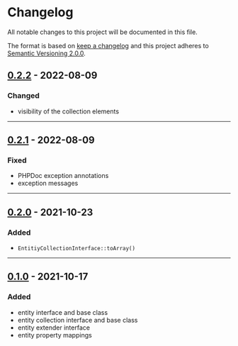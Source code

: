 # Changelog

All notable changes to this project will be documented in this file.

The format is based on [keep a changelog][xtlink-keep-a-changelog]
and this project adheres to [Semantic Versioning 2.0.0][xtlink-semantic-versioning].

## [0.2.2] - 2022-08-09

### Changed

* visibility of the collection elements

[0.2.2]: https://github.com/codekandis/entities/compare/0.2.1..0.2.2

---
## [0.2.1] - 2022-08-09

### Fixed

* PHPDoc exception annotations
* exception messages

[0.2.1]: https://github.com/codekandis/entities/compare/0.2.0..0.2.1

---
## [0.2.0] - 2021-10-23

### Added

* `EntitiyCollectionInterface::toArray()`

[0.2.0]: https://github.com/codekandis/entities/compare/0.1.0..0.2.0

---
## [0.1.0] - 2021-10-17

### Added

* entity interface and base class
* entity collection interface and base class
* entity extender interface
* entity property mappings

[0.1.0]: https://github.com/codekandis/entities/tree/0.1.0



[xtlink-keep-a-changelog]: http://keepachangelog.com/en/1.0.0/
[xtlink-semantic-versioning]: http://semver.org/spec/v2.0.0.html
